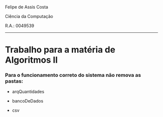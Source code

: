 Felipe de Assis Costa

Ciência da Computação

R.A.: 0049539

----------
# Trabalho para a matéria de Algoritmos II 

### Para o funcionamento correto do sistema não remova as pastas:

- arqQuantidades

- bancoDeDados

- csv